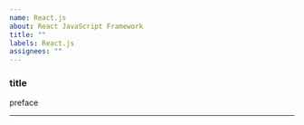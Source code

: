 ```yaml
---
name: React.js
about: React JavaScript Framework
title: ""
labels: React.js
assignees: ""
---
```


### title

preface

---

```javascript

```
